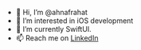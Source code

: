 - 👋 Hi, I’m @ahnafrahat
- 👀 I’m interested in iOS development
- 🌱 I’m currently SwiftUI.
- 📫 Reach me on [LinkedIn](https://www.linkedin.com/in/ahnaf-rahat-761956a0/)

<!---
ahnafrahat/ahnafrahat is a ✨ special ✨ repository because its `README.md` (this file) appears on your GitHub profile.
You can click the Preview link to take a look at your changes.
--->
